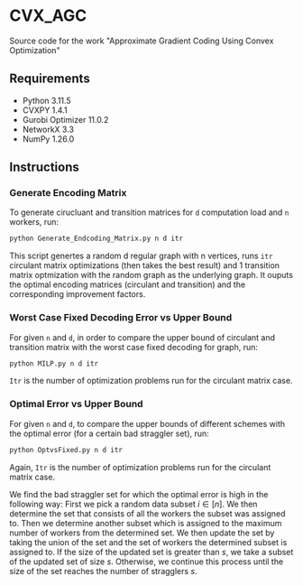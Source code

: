 # CVX_AGC
Source code for the work "Approximate Gradient Coding Using Convex Optimization" 


## Requirements

- Python 3.11.5
- CVXPY 1.4.1
- Gurobi Optimizer 11.0.2
- NetworkX 3.3
- NumPy 1.26.0

## Instructions

### Generate Encoding Matrix
To generate cirucluant and transition matrices for `d` computation load and `n` workers, run:
```sh
python Generate_Endcoding_Matrix.py n d itr
```
This script genertes a random d regular graph with n vertices, runs `itr` circulant matrix optimizations (then takes the best result) and 1 transition matrix optmization with the random graph as the underlying graph. It ouputs the optimal encoding matrices (circulant and transition) and the corresponding improvement factors. 

### Worst Case Fixed Decoding Error vs Upper Bound
For given `n` and `d`, in order to compare the upper bound of circulant and transition matrix with the worst case fixed decoding for graph, run: 
```sh
python MILP.py n d itr 
```
`Itr` is the number of optimization problems run for the circulant matrix case. 

### Optimal Error vs Upper Bound

For given `n` and `d`, to compare the upper bounds of different schemes with the optimal error (for a certain bad straggler set), run:

```sh
python OptvsFixed.py n d itr
```
Again, `Itr` is the number of optimization problems run for the circulant matrix case. 

We find the bad straggler set for which the optimal error is high in the following way:  First we pick a random data subset $i \in [n]$. We then determine the set that consists of all the workers the subset was assigned to. Then we determine another subset which is assigned to the maximum number of workers from the determined set. We then update the set by taking the union of the set and the set of workers the determined subset is assigned to. If the size of the updated set  is greater than $s$, we take a subset of the updated set of size $s$. Otherwise, we continue this process until the size of the set reaches the number of stragglers $s$.  






